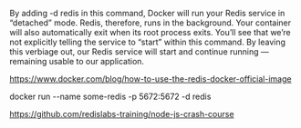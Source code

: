 

By adding -d redis in this command, Docker will run your Redis service in “detached” mode.
Redis, therefore, runs in the background. Your container will also automatically exit when its root process exits. 
You’ll see that we’re not explicitly telling the service to “start” within this command. 
By leaving this verbiage out, our Redis service will start and continue running — remaining usable to our application.

https://www.docker.com/blog/how-to-use-the-redis-docker-official-image

docker run --name some-redis -p 5672:5672 -d redis

https://github.com/redislabs-training/node-js-crash-course
